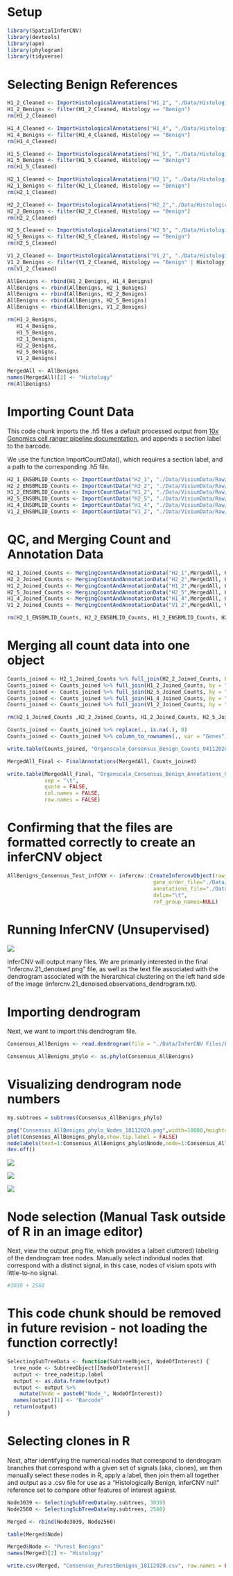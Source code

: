 Setup
=====

``` r
library(SpatialInferCNV)
library(devtools)
library(ape)
library(phylogram)
library(tidyverse)
```

Selecting Benign References
===========================

``` r
H1_2_Cleaned <- ImportHistologicalAnnotations("H1_2", "./Data/HistologicalAnnotations/H1_2_Consensus_Version_1.1_CorrectedCancerAnnotations_20112020.csv")
H1_2_Benigns <- filter(H1_2_Cleaned, Histology == "Benign")
rm(H1_2_Cleaned)

H1_4_Cleaned <- ImportHistologicalAnnotations("H1_4", "./Data/HistologicalAnnotations/H1_4_Consensus_Version_1.1_CorrectedCancerAnnotations_20112020.csv")
H1_4_Benigns <- filter(H1_4_Cleaned, Histology == "Benign")
rm(H1_4_Cleaned)

H1_5_Cleaned <- ImportHistologicalAnnotations("H1_5", "./Data/HistologicalAnnotations/H1_5_Consensus_Version_1.1_CorrectedCancerAnnotations_20112020.csv")
H1_5_Benigns <- filter(H1_5_Cleaned, Histology == "Benign")
rm(H1_5_Cleaned)

H2_1_Cleaned <- ImportHistologicalAnnotations("H2_1", "./Data/HistologicalAnnotations/H2_1_Consensus_Version_1.1_CorrectedCancerAnnotations_20112020.csv")
H2_1_Benigns <- filter(H2_1_Cleaned, Histology == "Benign")
rm(H2_1_Cleaned)

H2_2_Cleaned <- ImportHistologicalAnnotations("H2_2","./Data/HistologicalAnnotations/H2_2_Consensus_Version_1.1_CorrectedCancerAnnotations_20112020.csv")
H2_2_Benigns <- filter(H2_2_Cleaned, Histology == "Benign")
rm(H2_2_Cleaned)

H2_5_Cleaned <- ImportHistologicalAnnotations("H2_5", "./Data/HistologicalAnnotations/H2_5_Consensus_Version_1.1_CorrectedCancerAnnotations_20112020.csv")
H2_5_Benigns <- filter(H2_5_Cleaned, Histology == "Benign")
rm(H2_5_Cleaned)

V1_2_Cleaned <- ImportHistologicalAnnotations("V1_2", "./Data/HistologicalAnnotations/V1_2_Joined_Annotations_prefiltered_02112020_cleaned_checked.csv")
V1_2_Benigns <- filter(V1_2_Cleaned, Histology == "Benign" | Histology == "Benign*")
rm(V1_2_Cleaned)

AllBenigns <- rbind(H1_2_Benigns, H1_4_Benigns)
AllBenigns <- rbind(AllBenigns, H2_1_Benigns)
AllBenigns <- rbind(AllBenigns, H2_2_Benigns)
AllBenigns <- rbind(AllBenigns, H2_5_Benigns)
AllBenigns <- rbind(AllBenigns, V1_2_Benigns)

rm(H1_2_Benigns,
   H1_4_Benigns,
   H1_5_Benigns,
   H2_1_Benigns,
   H2_2_Benigns,
   H2_5_Benigns,
   V1_2_Benigns)

MergedAll <- AllBenigns
names(MergedAll)[2] <- "Histology"
rm(AllBenigns)
```

Importing Count Data
====================

This code chunk imports the .h5 files a default processed output from
[10x Genomics cell ranger pipeline
documentation](https://support.10xgenomics.com/single-cell-gene-expression/software/pipelines/latest/output/molecule_info),
and appends a section label to the barcode.

We use the function ImportCountData(), which requires a section label,
and a path to the corresponding .h5 file.

``` r
H2_1_ENSBMLID_Counts <- ImportCountData("H2_1", "./Data/VisiumData/Raw/H2_1/filtered_feature_bc_matrix.h5")
H2_2_ENSBMLID_Counts <- ImportCountData("H2_2", "./Data/VisiumData/Raw/H2_2/filtered_feature_bc_matrix.h5")
H1_2_ENSBMLID_Counts <- ImportCountData("H1_2", "./Data/VisiumData/Raw/H1_2/filtered_feature_bc_matrix.h5")
H2_5_ENSBMLID_Counts <- ImportCountData("H2_5", "./Data/VisiumData/Raw/H2_5/filtered_feature_bc_matrix.h5")
H1_4_ENSBMLID_Counts <- ImportCountData("H1_4", "./Data/VisiumData/Raw/H1_4/filtered_feature_bc_matrix.h5")
V1_2_ENSBMLID_Counts <- ImportCountData("V1_2", "./Data/VisiumData/Raw/V1_2/filtered_feature_bc_matrix.h5")
```

QC, and Merging Count and Annotation Data
=========================================

``` r
H2_1_Joined_Counts <- MergingCountAndAnnotationData("H2_1",MergedAll, H2_1_ENSBMLID_Counts)
H2_2_Joined_Counts <- MergingCountAndAnnotationData("H2_2",MergedAll, H2_2_ENSBMLID_Counts)
H1_2_Joined_Counts <- MergingCountAndAnnotationData("H1_2",MergedAll, H1_2_ENSBMLID_Counts)
H2_5_Joined_Counts <- MergingCountAndAnnotationData("H2_5",MergedAll, H2_5_ENSBMLID_Counts)
H1_4_Joined_Counts <- MergingCountAndAnnotationData("H1_4",MergedAll, H1_4_ENSBMLID_Counts)
V1_2_Joined_Counts <- MergingCountAndAnnotationData("V1_2",MergedAll, V1_2_ENSBMLID_Counts)

rm(H2_1_ENSBMLID_Counts, H2_2_ENSBMLID_Counts, H1_2_ENSBMLID_Counts, H2_5_ENSBMLID_Counts, H1_4_ENSBMLID_Counts, V1_2_ENSBMLID_Counts)
```

Merging all count data into one object
======================================

``` r
Counts_joined <- H2_1_Joined_Counts %>% full_join(H2_2_Joined_Counts, by = "Genes")
Counts_joined <- Counts_joined %>% full_join(H1_2_Joined_Counts, by = "Genes")
Counts_joined <- Counts_joined %>% full_join(H2_5_Joined_Counts, by = "Genes")
Counts_joined <- Counts_joined %>% full_join(H1_4_Joined_Counts, by = "Genes")
Counts_joined <- Counts_joined %>% full_join(V1_2_Joined_Counts, by = "Genes")

rm(H2_1_Joined_Counts ,H2_2_Joined_Counts, H1_2_Joined_Counts, H2_5_Joined_Counts, H1_4_Joined_Counts, V1_2_Joined_Counts)

Counts_joined <- Counts_joined %>% replace(., is.na(.), 0)
Counts_joined <- Counts_joined %>% column_to_rownames(., var = "Genes")

write.table(Counts_joined, "Organscale_Consensus_Benign_Counts_04112020.tsv", sep = "\t")

MergedAll_Final <- FinalAnnotations(MergedAll, Counts_joined)

write.table(MergedAll_Final, "Organscale_Consensus_Benign_Annotations_04112020.tsv", 
            sep = "\t",
            quote = FALSE, 
            col.names = FALSE, 
            row.names = FALSE)
```

Confirming that the files are formatted correctly to create an inferCNV object
==============================================================================

``` r
AllBenigns_Consensus_Test_infCNV <- infercnv::CreateInfercnvObject(raw_counts_matrix="./Data/InferCNV Files/ExampleInputs/Benign_Refs/Organscale_Consensus_Benign_Counts_04112020.tsv", 
                                               gene_order_file="./Data/InferCNV Files/ExampleInputs/Benign_Refs/gene_position_27072020.tsv",
                                               annotations_file="./Data/InferCNV Files/ExampleInputs/Benign_Refs/Organscale_Consensus_Benign_Annotations_04112020.tsv",
                                               delim="\t",
                                               ref_group_names=NULL)
```

Running InferCNV (Unsupervised)
===============================

<GET CODE FROM RESCOMP>

![](./Data/InferCNV%20Files/ExampleOutputs/BenignRefs/infercnv.21_denoised.png)

InferCNV will output many files. We are primarily interested in the
final “infercnv.21\_denoised.png” file, as well as the text file
associated with the dendrogram associated with the hierarchical
clustering on the left hand side of the image
(infercnv.21\_denoised.observations\_dendrogram.txt).

Importing dendrogram
====================

Next, we want to import this dendrogram file.

``` r
Consensus_AllBenigns <- read.dendrogram(file = "./Data/InferCNV Files/ExampleOutputs/BenignRefs/infercnv.21_denoised.observations_dendrogram.txt")

Consensus_AllBenigns_phylo <- as.phylo(Consensus_AllBenigns)
```

Visualizing dendrogram node numbers
===================================

``` r
my.subtrees = subtrees(Consensus_AllBenigns_phylo)  

png("Consensus_AllBenigns_phylo_Nodes_18112020.png",width=10000,height=2500, res = 300)
plot(Consensus_AllBenigns_phylo,show.tip.label = FALSE)
nodelabels(text=1:Consensus_AllBenigns_phylo$Nnode,node=1:Consensus_AllBenigns_phylo$Nnode+Ntip(Consensus_AllBenigns_phylo))
dev.off()
```

![](./Images/PurestBenigns.png)

![](./Data/Clone%20Selection/BenignRefs/Consensus_AllBenigns_phylo_Nodes_18112020.png)

![](./Images/NodeSelection_BenignRefs_Dendrogram_19032021.png)

Node selection (Manual Task outside of R in an image editor)
============================================================

Next, view the output .png file, which provides a (albeit cluttered)
labeling of the dendrogram tree nodes. Manually select individual nodes
that correspond with a distinct signal, in this case, nodes of visium
spots with little-to-no signal.

``` r
#3039 + 2560 
```

This code chunk should be removed in future revision - not loading the function correctly!
==========================================================================================

``` r
SelectingSubTreeData <- function(SubtreeObject, NodeOfInterest) {
  tree_node <- SubtreeObject[[NodeOfInterest]]
  output <- tree_node$tip.label
  output <- as.data.frame(output)
  output <- output %>%
    mutate(Node = paste0("Node_", NodeOfInterest))
  names(output)[1] <- "Barcode"
  return(output)
}
```

Selecting clones in R
=====================

Next, after identifying the numerical nodes that correspond to
dendrogram branches that correspond with a given set of signals (aka,
clones), we then manually select these nodes in R, apply a label, then
join them all together and output as a .csv file for use as a
“Histologically Benign, inferCNV null” reference set to compare other
features of interest against.

``` r
Node3039 <- SelectingSubTreeData(my.subtrees, 3039) 
Node2560 <- SelectingSubTreeData(my.subtrees, 2560)

Merged <- rbind(Node3039, Node2560)

table(Merged$Node)

Merged$Node <- "Purest Benigns"
names(Merged)[2] <- "Histology"

write.csv(Merged, "Consensus_PurestBenigns_18112020.csv", row.names = FALSE)
```
